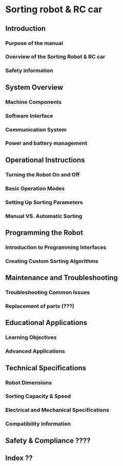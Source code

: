 # Sorting robot & RC car

## Introduction

### Purpose of the manual
### Overview of the Sorting Robot & RC car
### Safety information

## System Overview

### Machine Components 
###  Software Interface
### Communication System
### Power and battery management

## Operational Instructions

### Turning the Robot On and Off
### Basic Operation Modes
### Setting Up Sorting Parameters
### Manual VS. Automatic Sorting

## Programming the Robot

### Introduction to Programming Interfaces
### Creating Custom Sorting Algorithms

## Maintenance and Troubleshooting

### Troubleshooting Common Issues
### Replacement of parts (???)

## Educational Applications

### Learning Objectives
### Advanced Applications

## Technical Specifications

### Robot Dimensions
### Sorting Capacity & Speed
### Electrical and Mechanical Specifications
### Compatibility Information

## Safety & Compliance ????
## Index ??
